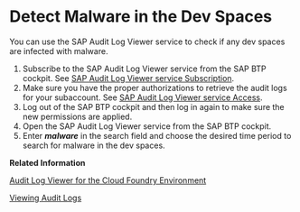 <!-- loiod259b7ac8a3648b7b26f68864e00b555 -->

# Detect Malware in the Dev Spaces

You can use the SAP Audit Log Viewer service to check if any dev spaces are infected with malware.

1.  Subscribe to the SAP Audit Log Viewer service from the SAP BTP cockpit. See [SAP Audit Log Viewer service Subscription](https://help.sap.com/docs/btp/sap-business-technology-platform/audit-log-viewer-for-cloud-foundry-environment?version=Cloud#sap-audit-log-viewer%0Aservice-subscription).
2.  Make sure you have the proper authorizations to retrieve the audit logs for your subaccount. See [SAP Audit Log Viewer service Access](https://help.sap.com/docs/btp/sap-business-technology-platform/audit-log-viewer-for-cloud-foundry-environment#sap-audit-log-viewer%0Aservice-access).
3.  Log out of the SAP BTP cockpit and then log in again to make sure the new permissions are applied.
4.  Open the SAP Audit Log Viewer service from the SAP BTP cockpit.
5.  Enter ***malware*** in the search field and choose the desired time period to search for malware in the dev spaces.

**Related Information**  


[Audit Log Viewer for the Cloud Foundry Environment](https://help.sap.com/docs/btp/sap-business-technology-platform/audit-log-viewer-for-cloud-foundry-environment?version=Cloud)

[Viewing Audit Logs](https://help.sap.com/docs/SAP_DATA_INTELLIGENCE/ca509b7635484070a655738be408da63/456b1dcbec334329930ce4b24b5e589f.html)

